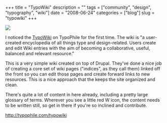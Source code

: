 +++
title = "TypoWiki"
description = ""
tags = ["community", "design", "typography", "wiki"]
date = "2008-06-24"
categories = ["blog"]
slug = "typowiki"
+++



  <div class="notebook-screenshot"><a href="http://typophile.com/typowiki"><img src="http://media.konigi.com/bluga/wt48614a686a32f.jpg"/></a></div><p>I noticed the <a href="http://typophile.com/typowiki">TypoWiki</a> on TypoPhile for the first time. The wiki is "a user-created encyclopedia of all things type and design-related. Users create and edit Wiki entries with the aim of becoming a collaborative, useful, balanced and relevant resource."</p>
<p>This is a very simple wiki created on top of Drupal. They've done a nice job of creating a core set of wiki pages ("indices", as they call them) linked off the front so you can edit those pages and create forward links to new resources. This is a nice approach that the keeps the site organized and clean. </p>
<p>There's quite a lot of content in here already, including a pretty large glossary of terms. Wherever you see a little red W icon, the content needs to be written still, so get in there if you're so inclined and contribute.</p>
    
  <a href="http://typophile.com/typowiki">http://typophile.com/typowiki</a>

